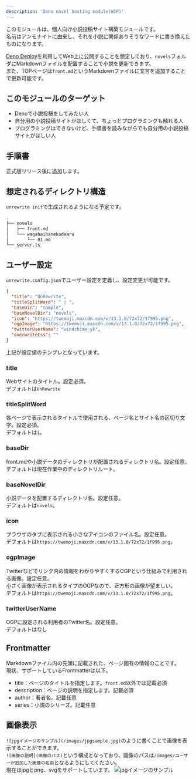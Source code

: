```yaml
---
description: 'Deno novel hosting module(WIP)'
---
```


このモジュールは、個人向け小説投稿サイト構築モジュールです。  
名前はアンモナイトに由来し、それを小説に関係ありそうなワードに書き換えたものになります。

[Deno Deploy](https://deno.com/deploy)を利用してWeb上に公開することを想定しており、`novels`フォルダにMarkdownファイルを配置することで小説を更新できます。  
また、TOPページは`front.md`というMarkdownファイルに文言を追加することで更新可能です。

## このモジュールのターゲット
- Denoで小説投稿をしてみたい人
- 自分用の小説投稿サイトがほしくて、ちょっとプログラミングも触れる人
- プログラミングはできないけど、手順書を読みながらでも自分用の小説投稿サイトがほしい人

## 手順書
正式版リリース後に追加します。

## 想定されるディレクトリ構造
`unrewrite init`で生成されるようになる予定です。
``` zsh
.
├── novels
│   ├── front.md
│   └── wagahaihanekodearu
│       └── 01.md
└── server.ts
```

## ユーザー設定
`unrewrite.config.json`でユーザー設定を定義し、設定変更が可能です。

``` json
{
  "title": "UnRewrite",
  "titleSplitWord": " | ",
  "baseDir": "sample",
  "baseNovelDir": "novels",
  "icon": "https://twemoji.maxcdn.com/v/13.1.0/72x72/1f995.png",
  "ogpImage": "https://twemoji.maxcdn.com/v/13.1.0/72x72/1f995.png",
  "twitterUserName": "windchime_yk",
  "overwriteCss": ""
}
```

上記が設定値のテンプレとなっています。

### title
Webサイトのタイトル。設定必須。  
デフォルトは`UnRewrite`

### titleSplitWord
各ページで表示されるタイトルで使用される、ページ名とサイト名の区切り文字。設定必須。  
デフォルトは` | `。

### baseDir
front.mdや小説データのディレクトリが配置されるディレクトリ名。設定任意。  
デフォルトは現在作業中のディレクトリルート。

### baseNovelDir
小説データを配置するディレクトリ名。設定任意。  
デフォルトは`novels`。

### icon
ブラウザのタブに表示される小さなアイコンのファイル名。設定任意。  
デフォルトは`https://twemoji.maxcdn.com/v/13.1.0/72x72/1f995.png`。

### ogpImage
Twitterなどでリンク内の情報をわかりやすくするOGPという仕組みで利用される画像。設定任意。  
小さく画像が表示されるタイプのOGPなので、正方形の画像が望ましい。  
デフォルトは`https://twemoji.maxcdn.com/v/13.1.0/72x72/1f995.png`。

### twitterUserName
OGPに設定される利用者のTwitter名。設定任意。  
デフォルトはなし

## Frontmatter
Markdownファイル内の先頭に記載された、ページ固有の情報のことです。  
現状、サポートしているFrontmatterは以下。

- title：ページのタイトルを指定します。`front.md`以外では記載必須
- description：ページの説明を指定します。記載必須
- author：著者名。記載任意
- series：小説のシリーズ。記載任意

## 画像表示
`![jpgイメージのサンプル](/images/jpgsample.jpg)`のように書くことで画像を表示することができます。  
`![画像の説明](画像のパス)`という構成となっており、画像のパスは`/images/ユーザーが追加した画像の名前`となるようにしてください。  
現在はjpgとpng、svgをサポートしています。
![jpgイメージのサンプル](/images/jpgsample.jpg)
